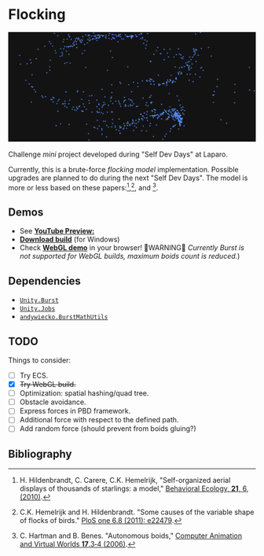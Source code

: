 # Flocking

![example](Documentation~/example.png)

Challenge _mini_ project developed during "Self Dev Days" at Laparo.

Currently, this is a brute-force _flocking model_ implementation.
Possible upgrades are planned to do during the next "Self Dev Days".
The model is more or less based on these papers:[^1],[^2], and [^3].

## Demos

- See [**YouTube Preview:**](https://www.youtube.com/watch?v=hJ5NsDk36LE)
- [**Download build**](https://github.com/andywiecko/Flocking/releases/download/v0.1.0/Win64.zip) (for Windows)
- Check [**WebGL demo**](https://andywiecko.github.io/flocking) in your browser! 🔴WARNING🔴 _Currently Burst is not supported for WebGL builds, maximum boids count is reduced._)

## Dependencies

- [`Unity.Burst`](https://docs.unity3d.com/Packages/com.unity.burst@1.6/manual/index.html)
- [`Unity.Jobs`](https://docs.unity3d.com/Manual/JobSystem.html)
- [`andywiecko.BurstMathUtils`](https://github.com/andywiecko/BurstMathUtils.git)

## TODO

Things to consider:

- [ ] Try ECS.
- [X] ~~Try WebGL build.~~
- [ ] Optimization: spatial hashing/quad tree.
- [ ] Obstacle avoidance.
- [ ] Express forces in PBD framework.
- [ ] Additional force with respect to the defined path.
- [ ] Add random force (should prevent from boids gluing?)

## Bibliography

[^1]:H. Hildenbrandt, C. Carere, C.K. Hemelrijk, "Self-organized aerial displays of thousands of starlings: a model," [Behavioral Ecology, **21**, 6, (2010)](https://doi.org/10.1093/beheco/arq149).

[^2]:C.K. Hemelrijk and H. Hildenbrandt. "Some causes of the variable shape of flocks of birds." [PloS one 6.8 (2011): e22479](https://doi.org/10.1371/journal.pone.0022479).

[^3]:C. Hartman and B. Benes. "Autonomous boids," [Computer Animation and Virtual Worlds **17**.3‐4 (2006)](https://doi.org/10.1002/cav.123).
